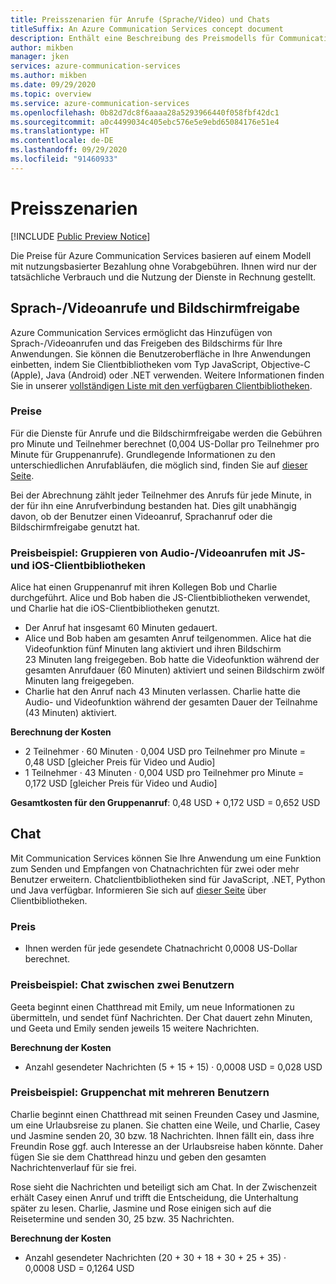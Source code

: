 ```yaml
---
title: Preisszenarien für Anrufe (Sprache/Video) und Chats
titleSuffix: An Azure Communication Services concept document
description: Enthält eine Beschreibung des Preismodells für Communication Services.
author: mikben
manager: jken
services: azure-communication-services
ms.author: mikben
ms.date: 09/29/2020
ms.topic: overview
ms.service: azure-communication-services
ms.openlocfilehash: 0b82d7dc8f6aaaa28a5293966440f058fbf42dc1
ms.sourcegitcommit: a0c4499034c405ebc576e5e9ebd65084176e51e4
ms.translationtype: HT
ms.contentlocale: de-DE
ms.lasthandoff: 09/29/2020
ms.locfileid: "91460933"
---
```

# <a name="pricing-scenarios"></a>Preisszenarien

[!INCLUDE [Public Preview Notice](../includes/public-preview-include.md)]

<!--
> [!WARNING]
> This document is under construction and needs the following items to be addressed:
> - Looks like other resources point to a /pricing page that is managed by Commerce or Marketing? https://azure.microsoft.com/pricing/details/functions/ Should we? FOLLOWING UP WITH KRISTIN TO FIND THE RIGHT ACS PAGE
-->

Die Preise für Azure Communication Services basieren auf einem Modell mit nutzungsbasierter Bezahlung ohne Vorabgebühren. Ihnen wird nur der tatsächliche Verbrauch und die Nutzung der Dienste in Rechnung gestellt.

## <a name="voicevideo-calling-and-screen-sharing"></a>Sprach-/Videoanrufe und Bildschirmfreigabe

Azure Communication Services ermöglicht das Hinzufügen von Sprach-/Videoanrufen und das Freigeben des Bildschirms für Ihre Anwendungen. Sie können die Benutzeroberfläche in Ihre Anwendungen einbetten, indem Sie Clientbibliotheken vom Typ JavaScript, Objective-C (Apple), Java (Android) oder .NET verwenden. Weitere Informationen finden Sie in unserer [vollständigen Liste mit den verfügbaren Clientbibliotheken](./sdk-options.md).

### <a name="pricing"></a>Preise

Für die Dienste für Anrufe und die Bildschirmfreigabe werden die Gebühren pro Minute und Teilnehmer berechnet (0,004 US-Dollar pro Teilnehmer pro Minute für Gruppenanrufe). Grundlegende Informationen zu den unterschiedlichen Anrufabläufen, die möglich sind, finden Sie auf [dieser Seite](./call-flows.md).

Bei der Abrechnung zählt jeder Teilnehmer des Anrufs für jede Minute, in der für ihn eine Anrufverbindung bestanden hat. Dies gilt unabhängig davon, ob der Benutzer einen Videoanruf, Sprachanruf oder die Bildschirmfreigabe genutzt hat.

### <a name="pricing-example-group-audiovideo-call-using-js-and-ios-client-libraries"></a>Preisbeispiel: Gruppieren von Audio-/Videoanrufen mit JS- und iOS-Clientbibliotheken

Alice hat einen Gruppenanruf mit ihren Kollegen Bob und Charlie durchgeführt. Alice und Bob haben die JS-Clientbibliotheken verwendet, und Charlie hat die iOS-Clientbibliotheken genutzt.

- Der Anruf hat insgesamt 60 Minuten gedauert.
- Alice und Bob haben am gesamten Anruf teilgenommen. Alice hat die Videofunktion fünf Minuten lang aktiviert und ihren Bildschirm 23 Minuten lang freigegeben. Bob hatte die Videofunktion während der gesamten Anrufdauer (60 Minuten) aktiviert und seinen Bildschirm zwölf Minuten lang freigegeben.
- Charlie hat den Anruf nach 43 Minuten verlassen. Charlie hatte die Audio- und Videofunktion während der gesamten Dauer der Teilnahme (43 Minuten) aktiviert.

**Berechnung der Kosten**

- 2 Teilnehmer · 60 Minuten · 0,004 USD pro Teilnehmer pro Minute = 0,48 USD [gleicher Preis für Video und Audio]
- 1 Teilnehmer · 43 Minuten · 0,004 USD pro Teilnehmer pro Minute = 0,172 USD [gleicher Preis für Video und Audio]

**Gesamtkosten für den Gruppenanruf**: 0,48 USD + 0,172 USD = 0,652 USD

## <a name="chat"></a>Chat

Mit Communication Services können Sie Ihre Anwendung um eine Funktion zum Senden und Empfangen von Chatnachrichten für zwei oder mehr Benutzer erweitern. Chatclientbibliotheken sind für JavaScript, .NET, Python und Java verfügbar. Informieren Sie sich auf [dieser Seite](./sdk-options.md) über Clientbibliotheken.

### <a name="price"></a>Preis

- Ihnen werden für jede gesendete Chatnachricht 0,0008 US-Dollar berechnet.

### <a name="pricing-example-chat-between-two-users"></a>Preisbeispiel: Chat zwischen zwei Benutzern 

Geeta beginnt einen Chatthread mit Emily, um neue Informationen zu übermitteln, und sendet fünf Nachrichten. Der Chat dauert zehn Minuten, und Geeta und Emily senden jeweils 15 weitere Nachrichten.

**Berechnung der Kosten** 
- Anzahl gesendeter Nachrichten (5 + 15 + 15) · 0,0008 USD = 0,028 USD

### <a name="pricing-example-group-chat-with-multiple-users"></a>Preisbeispiel: Gruppenchat mit mehreren Benutzern 

Charlie beginnt einen Chatthread mit seinen Freunden Casey und Jasmine, um eine Urlaubsreise zu planen. Sie chatten eine Weile, und Charlie, Casey und Jasmine senden 20, 30 bzw. 18 Nachrichten. Ihnen fällt ein, dass ihre Freundin Rose ggf. auch Interesse an der Urlaubsreise haben könnte. Daher fügen Sie sie dem Chatthread hinzu und geben den gesamten Nachrichtenverlauf für sie frei. 

Rose sieht die Nachrichten und beteiligt sich am Chat. In der Zwischenzeit erhält Casey einen Anruf und trifft die Entscheidung, die Unterhaltung später zu lesen. Charlie, Jasmine und Rose einigen sich auf die Reisetermine und senden 30, 25 bzw. 35 Nachrichten.

**Berechnung der Kosten** 

- Anzahl gesendeter Nachrichten (20 + 30 + 18 + 30 + 25 + 35) · 0,0008 USD = 0,1264 USD
